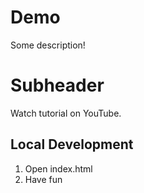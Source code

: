 # Demo 

Some description!

# Subheader

Watch tutorial on YouTube.

## Local Development

1. Open index.html
2. Have fun